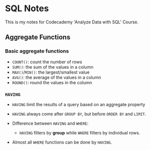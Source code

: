 # SQL Notes

This is my notes for Codecademy 'Analyze Data with SQL' Course.

## Aggregate Functions

### Basic aggregate functions

* `COUNT()`: count the number of rows
* `SUM()`: the sum of the values in a column
* `MAX()`/`MIN()`: the largest/smallest value
* `AVG()`: the average of the values in a column
* `ROUND()`: round the values in the column

### `HAVING`

* `HAVING` limit the results of a query based on an aggregate property

* `HAVING` always come after `GROUP BY`, but before `ORDER BY` and `LIMIT`.

* Difference between `HAVING` and `WHERE`:
    * `HAVING` filters by **group** while `WHERE` filters by individual rows.
    
* Almost all `WHERE` functions can be done by `HAVING`.
